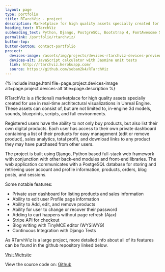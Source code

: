 ```yaml
---
layout: page
type: portfolio
title: RTarchViz - project
description: Marketplace for high quality assets specially created for Real-Time Architectural Visualizations in Unreal Engine 4
heading_text: RTarchViz
subheading_text: Python, Django, PostgreSQL, Bootstrap 4, FontAwesome 5, Stripe API
permalink: /portfolio/rtarchviz/
button-top:
button-bottom: contact-portfolio
project:
  devices-image: /assets/img/projects/devices-rtarchviz-devices-preview.png
  devices-alt: JavaScript calculator with Jasmine unit tests
  link: http://rtarchviz.herokuapp.com/
  source: https://github.com/sebam2k4/RTarchViz
---
```


{% include image.html file=page.project.devices-image alt=page.project.devices-alt title=page.description %}

RTarchViz is a (fictional) marketplace for high quality assets specially created for use in real-time architectural visualizations in Unreal Engine. These assets can consist of, but are not limited to, in-engine 3d models, sounds, blueprints, scripts, and full environments.

Registered users have the ability to not only buy products, but also list their own digital products. Each user has access to their own private dashboard containing a list of their products for easy management (edit or remove product), sales analytics, total profit, and download links to any product they may have purchased from other users.

The project is built using Django, Python based full-stack web framework with conjunction with other back-end modules and front-end libraries. The web application communicates with a PostgeSQL database for storing and retrieving user account and profile information, products, orders, blog posts, and sessions.

Some notable features:
- Private user dashboard for listing products and sales information
- Ability to edit user Profile page information
- Ability to Add, edit, and remove products
- Ability for user to change or recover their password
- Adding to cart happens without page refresh (Ajax)
- Stripe API for checkout
- Blog writing with TinyMCE editor (WYSIWYG)
- Continuous Integration with Django Tests

As RTarvhViz is a large project, more detailed info about all of its features can be found in the github repository linked below.

<div class="button-visit-website">
  <a href="{{ page.project.link }}" target="_blank" title="External link - visit {{ page.project.link }}">Visit Website <i class="fa fa-external-link"></i></a>
</div>

View the source code on: [Github]({{page.project.source}})
